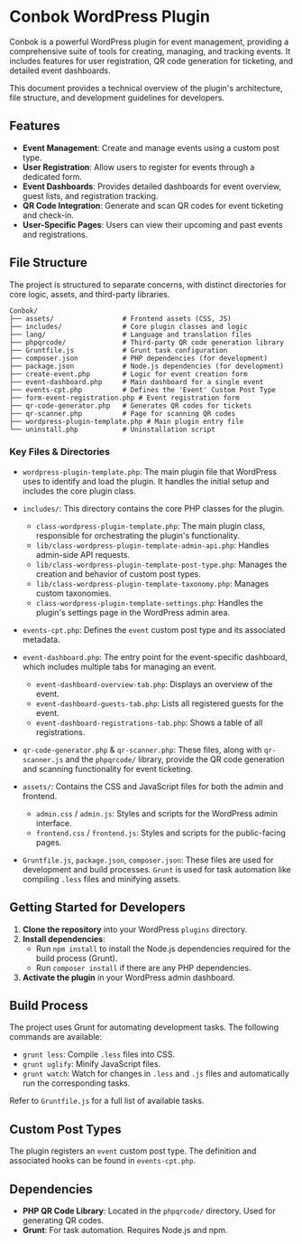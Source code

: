 # Conbok WordPress Plugin

Conbok is a powerful WordPress plugin for event management, providing a comprehensive suite of tools for creating, managing, and tracking events. It includes features for user registration, QR code generation for ticketing, and detailed event dashboards.

This document provides a technical overview of the plugin's architecture, file structure, and development guidelines for developers.

## Features

-   **Event Management**: Create and manage events using a custom post type.
-   **User Registration**: Allow users to register for events through a dedicated form.
-   **Event Dashboards**: Provides detailed dashboards for event overview, guest lists, and registration tracking.
-   **QR Code Integration**: Generate and scan QR codes for event ticketing and check-in.
-   **User-Specific Pages**: Users can view their upcoming and past events and registrations.

## File Structure

The project is structured to separate concerns, with distinct directories for core logic, assets, and third-party libraries.

```
Conbok/
├── assets/                 # Frontend assets (CSS, JS)
├── includes/               # Core plugin classes and logic
├── lang/                   # Language and translation files
├── phpqrcode/              # Third-party QR code generation library
├── Gruntfile.js            # Grunt task configuration
├── composer.json           # PHP dependencies (for development)
├── package.json            # Node.js dependencies (for development)
├── create-event.php        # Logic for event creation form
├── event-dashboard.php     # Main dashboard for a single event
├── events-cpt.php          # Defines the 'Event' Custom Post Type
├── form-event-registration.php # Event registration form
├── qr-code-generator.php   # Generates QR codes for tickets
├── qr-scanner.php          # Page for scanning QR codes
├── wordpress-plugin-template.php # Main plugin entry file
└── uninstall.php           # Uninstallation script
```

### Key Files & Directories

-   `wordpress-plugin-template.php`: The main plugin file that WordPress uses to identify and load the plugin. It handles the initial setup and includes the core plugin class.

-   `includes/`: This directory contains the core PHP classes for the plugin.
    -   `class-wordpress-plugin-template.php`: The main plugin class, responsible for orchestrating the plugin's functionality.
    -   `lib/class-wordpress-plugin-template-admin-api.php`: Handles admin-side API requests.
    -   `lib/class-wordpress-plugin-template-post-type.php`: Manages the creation and behavior of custom post types.
    -   `lib/class-wordpress-plugin-template-taxonomy.php`: Manages custom taxonomies.
    -   `class-wordpress-plugin-template-settings.php`: Handles the plugin's settings page in the WordPress admin area.

-   `events-cpt.php`: Defines the `event` custom post type and its associated metadata.

-   `event-dashboard.php`: The entry point for the event-specific dashboard, which includes multiple tabs for managing an event.
    -   `event-dashboard-overview-tab.php`: Displays an overview of the event.
    -   `event-dashboard-guests-tab.php`: Lists all registered guests for the event.
    -   `event-dashboard-registrations-tab.php`: Shows a table of all registrations.

-   `qr-code-generator.php` & `qr-scanner.php`: These files, along with `qr-scanner.js` and the `phpqrcode/` library, provide the QR code generation and scanning functionality for event ticketing.

-   `assets/`: Contains the CSS and JavaScript files for both the admin and frontend.
    -   `admin.css` / `admin.js`: Styles and scripts for the WordPress admin interface.
    -   `frontend.css` / `frontend.js`: Styles and scripts for the public-facing pages.

-   `Gruntfile.js`, `package.json`, `composer.json`: These files are used for development and build processes. `Grunt` is used for task automation like compiling `.less` files and minifying assets.

## Getting Started for Developers

1.  **Clone the repository** into your WordPress `plugins` directory.
2.  **Install dependencies**:
    -   Run `npm install` to install the Node.js dependencies required for the build process (Grunt).
    -   Run `composer install` if there are any PHP dependencies.
3.  **Activate the plugin** in your WordPress admin dashboard.

## Build Process

The project uses Grunt for automating development tasks. The following commands are available:

-   `grunt less`: Compile `.less` files into CSS.
-   `grunt uglify`: Minify JavaScript files.
-   `grunt watch`: Watch for changes in `.less` and `.js` files and automatically run the corresponding tasks.

Refer to `Gruntfile.js` for a full list of available tasks.

## Custom Post Types

The plugin registers an `event` custom post type. The definition and associated hooks can be found in `events-cpt.php`.

## Dependencies

-   **PHP QR Code Library**: Located in the `phpqrcode/` directory. Used for generating QR codes.
-   **Grunt**: For task automation. Requires Node.js and npm.